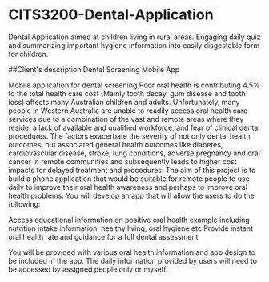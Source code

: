 # CITS3200-Dental-Application
Dental Application aimed at children living in rural areas. Engaging daily quiz and summarizing important hygiene information into easily disgestable form for children.

##Client's description
Dental Screening Mobile App

Mobile application for dental screening Poor oral health is contributing 4.5% to the total health care cost (Mainly tooth decay, gum disease and tooth loss) affects many Australian children and adults. Unfortunately, many people in Western Australia are unable to readily access oral health care services due to a combination of the vast and remote areas where they reside, a lack of available and qualified workforce, and fear of clinical dental procedures. The factors exacerbate the severity of not only dental health outcomes, but associated general health outcomes like diabetes, cardiovascular disease, stroke, lung conditions, adverse pregnancy and oral cancer in remote communities and subsequently leads to higher cost impacts for delayed treatment and procedures. The aim of this project is to build a phone application that would be suitable for remote people to use daily to improve their oral health awareness and perhaps to improve oral health problems. You will develop an app that will allow the users to do the following:

Access educational information on positive oral health example including nutrition intake information, healthy living, oral hygiene etc
Provide instant oral health rate and guidance for a full dental assessment 

You will be provided with various oral health information and app design to be included in the app. The daily information provided by users will need to be accessed by assigned people only or myself.
